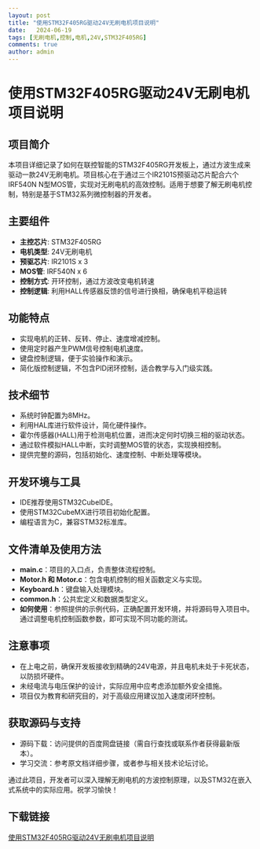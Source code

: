 ```yaml
---
layout: post
title: "使用STM32F405RG驱动24V无刷电机项目说明"
date:   2024-06-19
tags: [无刷电机,控制,电机,24V,STM32F405RG]
comments: true
author: admin
---
```

# 使用STM32F405RG驱动24V无刷电机项目说明

## 项目简介
本项目详细记录了如何在联控智能的STM32F405RG开发板上，通过方波生成来驱动一款24V无刷电机。项目核心在于通过三个IR2101S预驱动芯片配合六个IRF540N N型MOS管，实现对无刷电机的高效控制。适用于想要了解无刷电机控制，特别是基于STM32系列微控制器的开发者。

## 主要组件
- **主控芯片**: STM32F405RG
- **电机类型**: 24V无刷电机
- **预驱芯片**: IR2101S x 3
- **MOS管**: IRF540N x 6
- **控制方式**: 开环控制，通过方波改变电机转速
- **控制逻辑**: 利用HALL传感器反馈的信号进行换相，确保电机平稳运转

## 功能特点
- 实现电机的正转、反转、停止、速度增减控制。
- 使用定时器产生PWM信号控制电机速度。
- 键盘控制逻辑，便于实验操作和演示。
- 简化版控制逻辑，不包含PID闭环控制，适合教学与入门级实践。

## 技术细节
- 系统时钟配置为8MHz。
- 利用HAL库进行软件设计，简化硬件操作。
- 霍尔传感器(HALL)用于检测电机位置，进而决定何时切换三相的驱动状态。
- 通过软件模拟HALL中断，实时调整MOS管的状态，实现换相控制。
- 提供完整的源码，包括初始化、速度控制、中断处理等模块。

## 开发环境与工具
- IDE推荐使用STM32CubeIDE。
- 使用STM32CubeMX进行项目初始化配置。
- 编程语言为C，兼容STM32标准库。

## 文件清单及使用方法
- **main.c**：项目的入口点，负责整体流程控制。
- **Motor.h 和 Motor.c**：包含电机控制的相关函数定义与实现。
- **Keyboard.h**：键盘输入处理模块。
- **common.h**：公共宏定义和数据类型定义。
- **如何使用**：参照提供的示例代码，正确配置开发环境，并将源码导入项目中。通过调整电机控制函数参数，即可实现不同功能的测试。

## 注意事项
- 在上电之前，确保开发板接收到精确的24V电源，并且电机未处于卡死状态，以防损坏硬件。
- 未经电流与电压保护的设计，实际应用中应考虑添加额外安全措施。
- 项目仅为教育和研究目的，对于高级应用建议加入速度闭环控制。

## 获取源码与支持
- 源码下载：访问提供的百度网盘链接（需自行查找或联系作者获得最新版本）。
- 学习交流：参考原文档详细步骤，或者参与相关技术论坛讨论。

通过此项目，开发者可以深入理解无刷电机的方波控制原理，以及STM32在嵌入式系统中的实际应用。祝学习愉快！

## 下载链接

[使用STM32F405RG驱动24V无刷电机项目说明](https://pan.quark.cn/s/57babd26a83f)